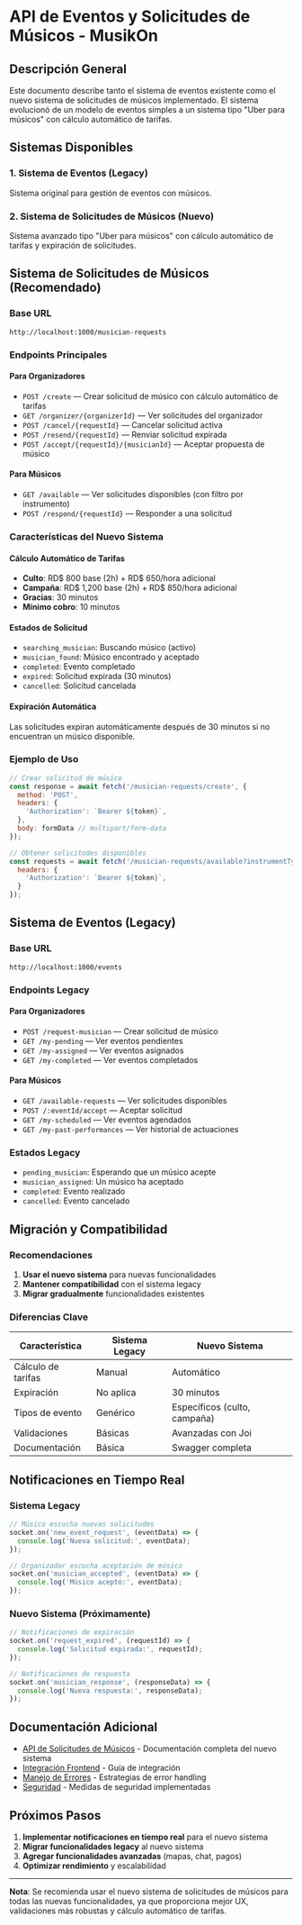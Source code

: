 # API de Eventos y Solicitudes de Músicos - MusikOn

## Descripción General

Este documento describe tanto el sistema de eventos existente como el nuevo sistema de solicitudes de músicos implementado. El sistema evolucionó de un modelo de eventos simples a un sistema tipo "Uber para músicos" con cálculo automático de tarifas.

## Sistemas Disponibles

### 1. Sistema de Eventos (Legacy)
Sistema original para gestión de eventos con músicos.

### 2. Sistema de Solicitudes de Músicos (Nuevo)
Sistema avanzado tipo "Uber para músicos" con cálculo automático de tarifas y expiración de solicitudes.

## Sistema de Solicitudes de Músicos (Recomendado)

### Base URL
```
http://localhost:1000/musician-requests
```

### Endpoints Principales

#### Para Organizadores
- `POST /create` — Crear solicitud de músico con cálculo automático de tarifas
- `GET /organizer/{organizerId}` — Ver solicitudes del organizador
- `POST /cancel/{requestId}` — Cancelar solicitud activa
- `POST /resend/{requestId}` — Renviar solicitud expirada
- `POST /accept/{requestId}/{musicianId}` — Aceptar propuesta de músico

#### Para Músicos
- `GET /available` — Ver solicitudes disponibles (con filtro por instrumento)
- `POST /respond/{requestId}` — Responder a una solicitud

### Características del Nuevo Sistema

#### Cálculo Automático de Tarifas
- **Culto**: RD$ 800 base (2h) + RD$ 650/hora adicional
- **Campaña**: RD$ 1,200 base (2h) + RD$ 850/hora adicional
- **Gracias**: 30 minutos
- **Mínimo cobro**: 10 minutos

#### Estados de Solicitud
- `searching_musician`: Buscando músico (activo)
- `musician_found`: Músico encontrado y aceptado
- `completed`: Evento completado
- `expired`: Solicitud expirada (30 minutos)
- `cancelled`: Solicitud cancelada

#### Expiración Automática
Las solicitudes expiran automáticamente después de 30 minutos si no encuentran un músico disponible.

### Ejemplo de Uso

```javascript
// Crear solicitud de músico
const response = await fetch('/musician-requests/create', {
  method: 'POST',
  headers: {
    'Authorization': `Bearer ${token}`,
  },
  body: formData // multipart/form-data
});

// Obtener solicitudes disponibles
const requests = await fetch('/musician-requests/available?instrumentType=Piano', {
  headers: {
    'Authorization': `Bearer ${token}`,
  }
});
```

## Sistema de Eventos (Legacy)

### Base URL
```
http://localhost:1000/events
```

### Endpoints Legacy

#### Para Organizadores
- `POST /request-musician` — Crear solicitud de músico
- `GET /my-pending` — Ver eventos pendientes
- `GET /my-assigned` — Ver eventos asignados
- `GET /my-completed` — Ver eventos completados

#### Para Músicos
- `GET /available-requests` — Ver solicitudes disponibles
- `POST /:eventId/accept` — Aceptar solicitud
- `GET /my-scheduled` — Ver eventos agendados
- `GET /my-past-performances` — Ver historial de actuaciones

### Estados Legacy
- `pending_musician`: Esperando que un músico acepte
- `musician_assigned`: Un músico ha aceptado
- `completed`: Evento realizado
- `cancelled`: Evento cancelado

## Migración y Compatibilidad

### Recomendaciones
1. **Usar el nuevo sistema** para nuevas funcionalidades
2. **Mantener compatibilidad** con el sistema legacy
3. **Migrar gradualmente** funcionalidades existentes

### Diferencias Clave

| Característica | Sistema Legacy | Nuevo Sistema |
|----------------|----------------|---------------|
| Cálculo de tarifas | Manual | Automático |
| Expiración | No aplica | 30 minutos |
| Tipos de evento | Genérico | Específicos (culto, campaña) |
| Validaciones | Básicas | Avanzadas con Joi |
| Documentación | Básica | Swagger completa |

## Notificaciones en Tiempo Real

### Sistema Legacy
```javascript
// Músico escucha nuevas solicitudes
socket.on('new_event_request', (eventData) => {
  console.log('Nueva solicitud:', eventData);
});

// Organizador escucha aceptación de músico
socket.on('musician_accepted', (eventData) => {
  console.log('Músico aceptó:', eventData);
});
```

### Nuevo Sistema (Próximamente)
```javascript
// Notificaciones de expiración
socket.on('request_expired', (requestId) => {
  console.log('Solicitud expirada:', requestId);
});

// Notificaciones de respuesta
socket.on('musician_response', (responseData) => {
  console.log('Nueva respuesta:', responseData);
});
```

## Documentación Adicional

- [API de Solicitudes de Músicos](./MUSICIAN_REQUESTS_API.md) - Documentación completa del nuevo sistema
- [Integración Frontend](./FRONTEND_INTEGRATION.md) - Guía de integración
- [Manejo de Errores](./ERROR_HANDLING.md) - Estrategias de error handling
- [Seguridad](./SECURITY.md) - Medidas de seguridad implementadas

## Próximos Pasos

1. **Implementar notificaciones en tiempo real** para el nuevo sistema
2. **Migrar funcionalidades legacy** al nuevo sistema
3. **Agregar funcionalidades avanzadas** (mapas, chat, pagos)
4. **Optimizar rendimiento** y escalabilidad

---

**Nota**: Se recomienda usar el nuevo sistema de solicitudes de músicos para todas las nuevas funcionalidades, ya que proporciona mejor UX, validaciones más robustas y cálculo automático de tarifas. 